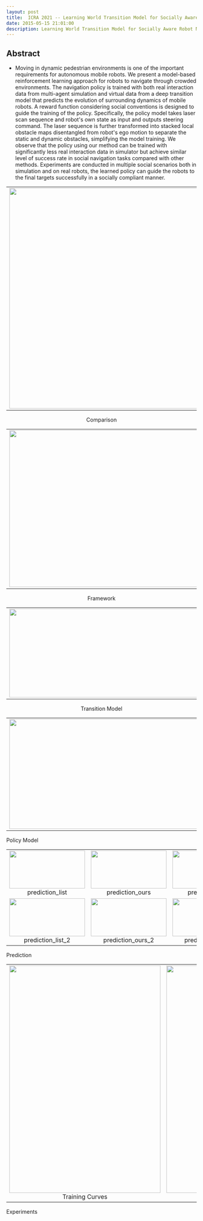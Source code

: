 ```yaml
---
layout: post
title:  ICRA 2021 -- Learning World Transition Model for Socially Aware Robot Navigation
date: 2015-05-15 21:01:00
description: Learning World Transition Model for Socially Aware Robot Navigation
---
```


## Abstract
- Moving in dynamic pedestrian environments is one of the important requirements for autonomous mobile robots. We present a model-based reinforcement learning approach for robots to navigate through crowded environments. The navigation policy is trained with both real interaction data from multi-agent simulation and virtual data from a deep transition model that predicts the evolution of surrounding dynamics of mobile robots. A reward function considering social conventions is designed to guide the training of the policy. Specifically, the policy model takes laser scan sequence and robot's own state as input and outputs steering command. The laser sequence is further transformed into stacked local obstacle maps disentangled from robot's ego motion to separate the static and dynamic obstacles, simplifying the model training. We observe that the policy using our method can be trained with significantly less real interaction data in simulator but achieve similar level of success rate in social navigation tasks compared with other methods. Experiments are conducted in multiple social scenarios both in simulation and on real robots, the learned policy can guide the robots to the final targets successfully in a socially compliant manner.

<center>
<table>
    <tr>
        <td ><center><img src="{{ site.baseurl }}/assets/img/ICRA2021/first.png" width="800" height="582" data-zoomable></center></td>
    </tr>
</table>
<div class="caption">
   Comparison
</div>
</center>

<center>
<table>
    <tr>
        <td ><center><img src="{{ site.baseurl }}/assets/img/ICRA2021/framework.png" width="800" height="414" data-zoomable></center></td>
    </tr>
</table>
<div class="caption">
   Framework
</div>
</center>

<center>
<table>
    <tr>
        <td ><center><img src="{{ site.baseurl }}/assets/img/ICRA2021/transition_model.png" width="800" height="234" data-zoomable></center></td>
    </tr>
</table>
<div class="caption">
   Transition Model
</div>
</center>

<center>
<table>
    <tr>
        <td ><center><img src="{{ site.baseurl }}/assets/img/ICRA2021/ac_model.png" width="600" height="290" data-zoomable></center></td>
    </tr>
</table>
</center>
<div class="caption">
   Policy Model
</div>

<center>
<table>
    <tr>
        <td ><center><img src="{{ site.baseurl }}/assets/img/ICRA2021/prediction_list.png" width="200" height="100" data-zoomable> prediction_list </center></td>
        <td ><center><img src="{{ site.baseurl }}/assets/img/ICRA2021/prediction_ours.png" width="200" height="100" data-zoomable> prediction_ours </center></td>
        <td ><center><img src="{{ site.baseurl }}/assets/img/ICRA2021/prediction_label.png" width="200" height="100" data-zoomable> prediction_label </center></td>
    </tr>
    <tr>
        <td ><center><img src="{{ site.baseurl }}/assets/img/ICRA2021/prediction_list_2.png" width="200" height="100" data-zoomable> prediction_list_2 </center></td>
        <td ><center><img src="{{ site.baseurl }}/assets/img/ICRA2021/prediction_ours_2.png" width="200" height="100" data-zoomable> prediction_ours_2 </center></td>
        <td ><center><img src="{{ site.baseurl }}/assets/img/ICRA2021/prediction_label_2.png" width="200" height="100" data-zoomable> prediction_label_2 </center></td>
    </tr>
</table>
</center>
<div class="caption">
   Prediction
</div>

<center>
<table>
    <tr>
        <td ><center><img src="{{ site.baseurl }}/assets/img/ICRA2021/comparison_curves_ver.png" width="400" height="600" data-zoomable> Training Curves </center></td>
        <td ><center><img src="{{ site.baseurl }}/assets/img/ICRA2021/experiments.png" width="400" height="600" data-zoomable> Real Robot Experiments </center></td>
    </tr>
</table>
</center>
<div class="caption">
   Experiments
</div>

